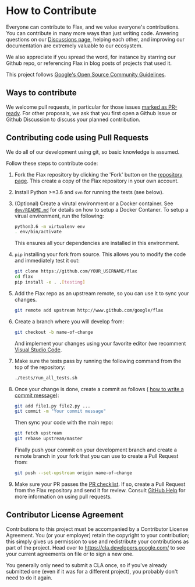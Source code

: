 # How to Contribute

Everyone can contribute to Flax, and we value everyone's contributions. 
You can contribute in many more ways than just writing code. Anwering questions
on our [Discussions page](https://github.com/google/flax/discussions), helping
each other, and improving our documentation are extremely valuable to our
ecosystem.

We also appreciate if you spread the word, for instance by starring our Github
repo, or referencing Flax in blog posts of projects that used it.

This project follows
[Google's Open Source Community Guidelines](https://opensource.google/conduct/).

## Ways to contribute

We welcome pull requests, in particular for those issues
[marked as PR-ready](https://github.com/google/flax/issues?q=is%3Aopen+is%3Aissue+label%3A%22Status%3A+pull+requests+welcome%22). For other proposals, we ask that you first open a Github Issue or
Github Discussion to discuss your planned contribution.

## Contributing code using Pull Requests

We do all of our development using git, so basic knowledge is assumed.

Follow these steps to contribute code:

1. Fork the Flax repository by clicking the 'Fork' button on the
   [repository page](http://www.github.com/google/flax). This create a copy
   of the Flax repository in your own account.

2. Install Python >=3.6 and `svn` for running the tests (see below).

3. (Optional) Create a virutal environment or a Docker container. See 
   [`dev/README.md`](https://github.com/google/flax/blob/master/dev/README.md)
   for details on how to setup a Docker Contaner. To setup a virual environment,
   run the following:

   ```bash
   python3.6 -m virtualenv env
   . env/bin/activate
   ```
  
   This ensures all your dependencies are installed in this environment.

4. `pip` installing your fork from source. This allows you to modify the code
   and immediately test it out:

   ```bash
   git clone https://github.com/YOUR_USERNAME/flax
   cd flax
   pip install -e . .[testing]
   ```

5. Add the Flax repo as an upstream remote, so you can use it to sync your
   changes.

   ```bash
   git remote add upstream http://www.github.com/google/flax
   ```


6. Create a branch where you will develop from:

   ```bash
   git checkout -b name-of-change
   ```

   And implement your changes using your favorite editor (we recomment
   [Visual Studio Code](https://code.visualstudio.com/).

7. Make sure the tests pass by running the following command from the top of
   the repository:

   ```bash
   ./tests/run_all_tests.sh
   ```

8. Once your change is done, create a commit as follows (
   [how to write a commit message](https://chris.beams.io/posts/git-commit/)):

   ```bash
   git add file1.py file2.py ...
   git commit -m "Your commit message"
   ```

   Then sync your code with the main repo:

   ```bash
   git fetch upstream
   git rebase upstream/master
   ```

   Finally push your commit on your development branch and create a remote 
   branch in your fork that you can use to create a Pull Request from:

   ```bash
   git push --set-upstream origin name-of-change
   ```

9. Make sure your PR passes the 
   [PR checklist](https://github.com/google/flax/blob/master/.github/pull_request_template.md#checklist).
   If so, create a Pull Request from the Flax repository and send it for review.
   Consult [GitHub Help](https://help.github.com/articles/about-pull-requests/)
   for more information on using pull requests.

## Contributor License Agreement

Contributions to this project must be accompanied by a Contributor License
Agreement. You (or your employer) retain the copyright to your contribution;
this simply gives us permission to use and redistribute your contributions as
part of the project. Head over to <https://cla.developers.google.com/> to see
your current agreements on file or to sign a new one.

You generally only need to submit a CLA once, so if you've already submitted one
(even if it was for a different project), you probably don't need to do it
again.
